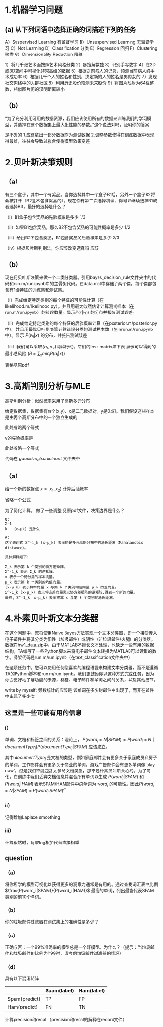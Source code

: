 # 1.机器学习问题
## (a) 从下列词语中选择正确的词描述下列的任务
A）Suspervised Learning 有监督学习
B）Unsuspervised Learning 无监督学习
C）Not Learning
D）Classification 分类
E）Regression 回归
F）Clustering 聚类
G）Dimensionality Reduction 降维

1）将几千张艺术画按照艺术风格分类
2）暴搜解数独
3）识别手写数字
4）在2D或3D空间中可视化非常高维的数据
5）根据之前病人的记录，预测当前病人的手术成功率
6）根据几千个人的姓名和性别，决定新的人的姓名是男的女的
7）发现社交网络中的人群社区
8）利用历史股价预测未来股价
9）将图片映射为64位整数，相似图片间的汉明距离较小
## （b）
“为了充分利用可用的数据资源，我们应该使用所有的数据来训练我们的学习模型，并选择在整个数据集上最大化性能的参数。”这个说法对吗，证明你的答案

是不对的
1.应该拿出一部分数据作为测试数据
2.调整参数使得在训练数据中表现得最好，往往会导致过拟合使得模型效果变差

# 2.贝叶斯决策规则
## （a）
有三个盒子，其中一个有奖品。当你选择其中一个盒子B1后，另外一个盒子B2将会被打开（B2是不包含奖品的）。现在你有第二次选择机会，你可以继续选择B1或者选择B3，最好的选择是什么？

（i）B1盒子包含奖品的先验概率是多少 1/3

（ii）如果B1包含奖品，那么B2不包含奖品的可能性概率是多少 1/2

（iii）给出B2不包含奖品，B1包含奖品的后验概率是多少 2/3

（iv）根据贝叶斯判别法，你应该改变选择吗 应该
## （b）
现在用贝叶斯决策来做一个二类分类器。引用bayes_decision_rule文件夹中的代码和run.m/run.ipynb中的主骨架代码。在data.mat中存储了两个类。每个类都包含有1维特征的训练集和测试集。

（i）完成给定特定类别的每个特征的可能性计算（在likelihood.m/likelihood.py）。并且用最大似然估计计算测试样本（在run.m/run.ipynb）的错误数量。显示$P(x|w_i)$ 的分布并报告测试误差。

（ii）完成给定特定类别的每个特征的后验概率计算（在posterior.m/posterior.py中）。并且用最优贝叶斯决策计算错误分类的测试样本数（在inrun.m/run.ipynb中）。显示 $P(w_i|x)$ 的分布，并报告测试误差

（iii）我们可以采取{$a_1,a_2$}两种行动，它们的loss matrix如下表
展示可以得到的最小总风险 $(R=\sum_{x} min_i R(a_i|x))$

表格见原pdf
# 3.高斯判别分析与MLE
高斯判别分析：似然概率采用了高斯多元分布

给定数据集，数据集有m个(x,y)，x是二元数据对，y是0或1。我们假设这些样本是由两个高斯分布中的一个独立生成的

此处省略两个等式

y的先验概率是

此处省略一个等式

代码在 $gaussian_discriminant$ 文件夹中

## （a）
给一个新的数据点 $x = (x_1,x_2)$ 计算后验概率

省略一个公式

为了简化计算， 做了一些调整 见原pdf文件，决策边界是什么？
```
Q: 
Σ−1
k   (x−μk) 是什么

A:
这个表达式 Σ^-1_k (x-μ_k) 表示的是多元高斯分布中的马氏距离（Mahalanobis distance）。

具体解释如下:

Σ_k 表示第 k 个类别的协方差矩阵。
Σ^-1_k 表示 Σ_k 的逆矩阵。
x 表示一个待分类的样本向量。
μ_k 表示第 k 个类别的均值向量。
(x-μ_k) 表示样本向量 x 与第 k 个类别均值向量 μ_k 的差向量。
Σ^-1_k (x-μ_k) 表示将该差向量乘以协方差矩阵的逆矩阵,得到一个新的向量。
最终, Σ^-1_k (x-μ_k) 表示样本 x 与第 k 个类别的马氏距离。
```

# 4.朴素贝叶斯文本分类器
在这个问题中，您将使用Naive Bayes方法实现一个文本分类器，即一个接受传入电子邮件并将其分类为阳性（垃圾邮件）或阴性（非垃圾邮件/火腿）的分类器。数据在hw1_data.zip中。由于MATLAB不擅长文本处理，也缺乏一些有用的数据结构，TA编写了一些Python脚本来将电子邮件文本转换为MATLAB可以读取的数字。骨架代码是run.m/run.ipynb（在text_classification文件夹中）

在这项任务中，您可以使用任何您喜欢的编程语言来构建文本分类器，而不是遵循TA的Python脚本和run.m/run.ipynb。我们更鼓励你以这种方式完成任务，因为你会更好地了解功能的来源，标签、电子邮件和单词之间的关系，以及其他细节。

write by myself:
频数统计的应该是 该单词在多少封邮件中出现了，而非在邮件中出现了多少次

## 这里是一些可能有用的信息
### i）
单词、文档和标签之间的关系：理论上， $P(word_i=N|SPAM)=P(word_i=N｜documentType_j)P(documentType_j|SPAM)$ 应该成立。

其中 $documentType_j$ 是文档的类型，例如家庭邮件会有更多关于家庭成员和房子的单词，工作邮件会有更多关于商业的单词，游戏广告邮件会有更多单词像'play now'。但是我们不能包含太多的文档类型，那不是朴素贝叶斯关心的。为了简化，在训练中我们丢弃文档信息并混合所有单词以生成 $P(word_i|SPAM)$ 和 $P(word_i|HAM)$ 表示SPAM/HAM邮件中的单词为 $word_i$ 的可能性。因此$P(word_i=N|SPAM)=P(word_i|SPAM)^N$

### ii）
记得增加Laplace smoothing
### iii）
计算似然时，用取log相加代替直接相乘

## question
### （a）
将你所学的模型可视化以获得更多的洞察力通常是有用的。通过查找词汇表中比例
$\frac{P(word_i|SPAM)}{P(word_i|HAM)}$
最高的单词，列出最能代表SPAM类别的前10个单词。
### （b）
你的垃圾邮件过滤器在测试集上的准确性是多少？
### （c）
正确与否：一个99%准确率的模型总是一个好模型。为什么？（提示：当垃圾邮件和垃圾邮件的比例为1:99时，请考虑垃圾邮件过滤器的情况）
### （d）
具有以下混淆矩阵

|   |Spam(label)|Ham(label)|
|---|---        |---|
|Spam(predict)  |TP|FP|
|Ham(predict)   |FN|TN|

计算precision和recal （precision和recal的解释在record文件）
